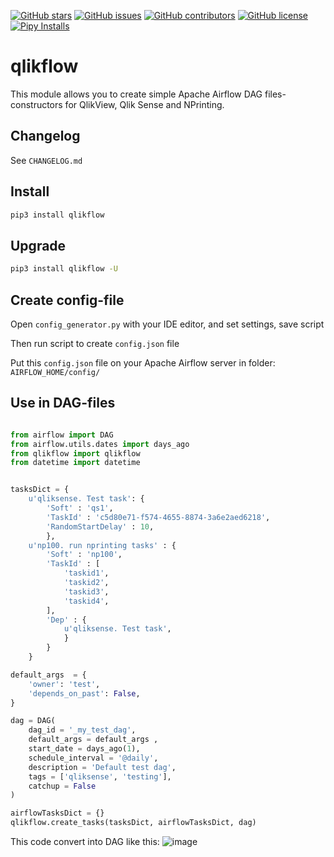 [![GitHub stars](https://img.shields.io/github/stars/bintocher/qlikflow.svg)](https://github.com/bintocher/qlikflow/stargazers)
[![GitHub issues](https://img.shields.io/github/issues/bintocher/qlikflow.svg)](https://github.com/bintocher/qlikflow/issues)
[![GitHub contributors](https://img.shields.io/github/contributors/bintocher/qlikflow.svg)](https://github.com/bintocher/qlikflow/graphs/contributors)
[![GitHub license](https://img.shields.io/github/license/bintocher/qlikflow.svg)](https://github.com/bintocher/qlikflow/blob/master/LICENSE)
[![Pipy Installs](https://img.shields.io/pypi/dm/qlikflow)](https://img.shields.io/pypi/dm/qlikflow)

# qlikflow

This module allows you to create simple Apache Airflow DAG files-constructors for QlikView, Qlik Sense and NPrinting.

## Changelog

See ``CHANGELOG.md``

## Install

``` bash
pip3 install qlikflow
```

## Upgrade

``` bash
pip3 install qlikflow -U
```

## Create config-file

Open ``config_generator.py`` with your IDE editor, and set settings, save script

Then run script to create ``config.json`` file

Put this ``config.json`` file on your Apache Airflow server in folder: ``AIRFLOW_HOME/config/``

## Use in DAG-files

``` python

from airflow import DAG
from airflow.utils.dates import days_ago
from qlikflow import qlikflow
from datetime import datetime


tasksDict = {
    u'qliksense. Test task': {
        'Soft' : 'qs1',
        'TaskId' : 'c5d80e71-f574-4655-8874-3a6e2aed6218',
        'RandomStartDelay' : 10, 
        },
    u'np100. run nprinting tasks' : {
        'Soft' : 'np100',
        'TaskId' : [
            'taskid1',
            'taskid2',
            'taskid3',
            'taskid4',
        ],
        'Dep' : {
            u'qliksense. Test task',
            }
        }
    }

default_args  = {
    'owner': 'test',
    'depends_on_past': False,
}

dag = DAG(
    dag_id = '_my_test_dag',
    default_args = default_args ,
    start_date = days_ago(1),
    schedule_interval = '@daily',
    description = 'Default test dag',
    tags = ['qliksense', 'testing'],
    catchup = False
)

airflowTasksDict = {}
qlikflow.create_tasks(tasksDict, airflowTasksDict, dag)
```

This code convert into DAG like this:
![image](https://user-images.githubusercontent.com/8188055/117771014-020b1600-b279-11eb-9565-de198a12c9e2.png)

